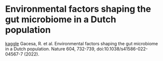 # Environmental factors shaping the gut microbiome in a Dutch population
[kaggle](https://www.kaggle.com/datasets/linzey/environmental-factors-of-intestinal-microflora)
Gacesa, R. et al. Environmental factors shaping the gut microbiome in a Dutch population. Nature 604, 732-739, doi:10.1038/s41586-022-04567-7 (2022).







































































































